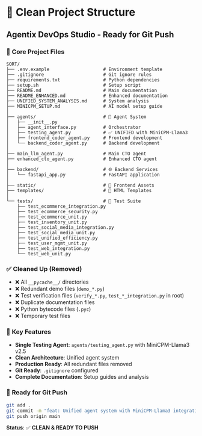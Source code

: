 # 🚀 Clean Project Structure
## Agentix DevOps Studio - Ready for Git Push

### 📁 **Core Project Files**
```
SORT/
├── .env.example                    # Environment template
├── .gitignore                      # Git ignore rules
├── requirements.txt                # Python dependencies
├── setup.sh                        # Setup script
├── README.md                       # Main documentation
├── README_ENHANCED.md              # Enhanced documentation
├── UNIFIED_SYSTEM_ANALYSIS.md      # System analysis
├── MINICPM_SETUP.md                # AI model setup guide
│
├── agents/                         # 🤖 Agent System
│   ├── __init__.py
│   ├── agent_interface.py          # Orchestrator
│   ├── testing_agent.py            # ✅ UNIFIED with MiniCPM-Llama3
│   ├── frontend_coder_agent.py     # Frontend development
│   └── backend_coder_agent.py      # Backend development
│
├── main_llm_agent.py               # Main CTO agent
├── enhanced_cto_agent.py           # Enhanced CTO agent
│
├── backend/                        # 🌐 Backend Services
│   └── fastapi_app.py              # FastAPI application
│
├── static/                         # 📱 Frontend Assets
├── templates/                      # 🎨 HTML Templates
│
└── tests/                          # 🧪 Test Suite
    ├── test_ecommerce_integration.py
    ├── test_ecommerce_security.py
    ├── test_ecommerce_unit.py
    ├── test_inventory_unit.py
    ├── test_social_media_integration.py
    ├── test_social_media_unit.py
    ├── test_unified_efficiency.py
    ├── test_user_mgmt_unit.py
    ├── test_web_integration.py
    └── test_web_unit.py
```

### ✅ **Cleaned Up (Removed)**
- ❌ All `__pycache__/` directories
- ❌ Redundant demo files (`demo_*.py`)
- ❌ Test verification files (`verify_*.py`, `test_*_integration.py` in root)
- ❌ Duplicate documentation files
- ❌ Python bytecode files (`.pyc`)
- ❌ Temporary test files

### 🎯 **Key Features**
- **Single Testing Agent**: `agents/testing_agent.py` with MiniCPM-Llama3 v2.5
- **Clean Architecture**: Unified agent system
- **Production Ready**: All redundant files removed
- **Git Ready**: `.gitignore` configured
- **Complete Documentation**: Setup guides and analysis

### 🚀 **Ready for Git Push**
```bash
git add .
git commit -m "feat: Unified agent system with MiniCPM-Llama3 integration"
git push origin main
```

**Status**: ✅ **CLEAN & READY TO PUSH**
